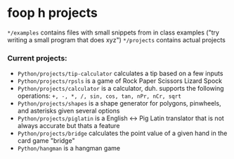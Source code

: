 # foop h projects
`*/examples` contains files with small snippets from in class examples ("try writing a small program that does xyz")
`*/projects` contains actual projects

### Current projects:
- `Python/projects/tip-calculator` calculates a tip based on a few inputs
- `Python/projects/rpsls` is a game of Rock Paper Scissors Lizard Spock
- `Python/projects/calculator` is a calculator, duh. supports the following operations: `+, -, *, /, sin, cos, tan, nPr, nCr, sqrt`
- `Python/projects/shapes` is a shape generator for polygons, pinwheels, and asterisks given several options
- `Python/projects/piglatin` is a English <-> Pig Latin translator that is not always accurate but thats a feature
- `Python/projects/bridge` calculates the point value of a given hand in the card game "bridge"
- `Python/hangman` is a hangman game